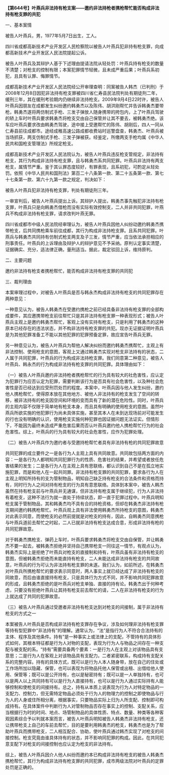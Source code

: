 **【第644号】叶燕兵非法持有枪支案——邀约非法持枪者携枪帮忙能否构成非法持有枪支罪的共犯**

一、基本案情

被告人叶燕兵，男，1977年5月7日出生，工人。

四川省成都高新技术产业开发区人民检察院以被告人叶燕兵犯非持有枪支罪，向成都高新技术产业开发区人民法院提起公诉。

被告人叶燕兵及其辩护人基于下述理由提请法院从轻处罚：叶燕兵持有枪支的数量不清楚；对枪支的控制有限；本案犯罪情节轻微，且未成严重后果；叶燕兵系初犯，且具有认罪、悔罪情节。

成都高新技术产业开发区人民法院经公开审理查明：同案被告人韩杰（已判刑）于2008年12月8日因犯非法持有枪支罪被四川省仁寿县民法院判处有期徒刑二年，缓刑三年，其在缓刑考验期内仍继续非法持枪支。2009年9月4日22时许，被告人叶燕兵因朋友在成都发生纠纷邀约韩勇杰以及陈伟、胡洪刚帮忙并告诉韩勇杰要带枪，韩勇杰遂将两仿制式手枪、三发子弹放人随身携带的挎包内，上了叶燕兵驾驶的轿上车时叶燕兵要求韩勇杰将枪支交由自己保管并让其不要去，被韩勇杰绝。该车应叶燕兵要求改由韩勇杰驾驶，途中接上受邀帮忙的陈伟、胡刚后，四人一同从仁寿县前往成都市。途经成稚高速公路成都收费站时巡警盘查，韩勇杰、叶燕兵被当场抓获，两支仿制式手枪、三发子弹被获。经鉴定，所缴两支手枪均属《中华人民共和国枪支管理法》所规定枪支。

成都高新技术产业开发区人民法院认为，被告人叶燕兵违反枪支管规定，非法持有枪支，其行为构成非法持有枪支罪，且与韩勇杰系共同犯罪。叶燕兵非法持有两支枪支，属情节严重。鉴于其认罪态度较好，有罪表现，且系初犯，可酌定从轻处罚。依照《中华人民共和国刑法》第百二十八条第一款、第二十五条第一款、第七十七条第一款、第六十九第一款之规定，判决如下：

被告人叶燕兵犯非法持有枪支罪，判处有期徒刑三年。

一审宣判后，被告人叶燕兵提出上诉。其辩护人提出，韩勇杰事先触犯非法持有枪支罪，叶燕兵只是向韩勇杰借枪而没有实际有效控制支，二人并非共同犯罪，叶燕兵不构成非法持有枪支罪，请求改判叶燕无罪。

四川省成都市中级人民法院经审理认为，被告人叶燕兵因他人纠纷动邀约韩勇杰携带枪支，后共同携枪乘车前往成都，其行为构成非法持枪支罪。且系共同犯罪。叶燕兵与韩勇杰共同持有仿制式枪支两支及子三发，情节严重，应当依法承担相应的刑事责任。叶燕兵的上诉理由及辩护人的辩护意见不予采纳。原判认定事实清楚，证据确实、充分，适法律正确，量刑适当。据此，裁定驳回上诉，维持原判。

二、主要问题

邀约非法持有枪支者携枪帮忙，能否构成非法持有枪支罪的共同犯

三、裁判理由

本案审理过程中，对被告人叶燕兵是否与韩永杰构成非法持有枪支的共同犯罪存在两种意见：

一种意见认为，被告人韩勇杰在受邀约携枪之前已经具备非法持有枪支罪的全部构成要件，其应邀携带枪支前往帮忙只是其非法持有枪支罪一种表现形式；被告人叶燕兵主观上是邀约韩勇杰帮忙，客观上没有实持有枪支，只是利用了韩勇杰的这种原本已经存在的违法状态，并不构非法持有枪支罪的共犯。现亦无证据证明叶燕兵是为其他犯罪准备工不能以其他犯罪的犯罪预备定罪，故应宣告叶燕兵无罪。

另一种意见认为，被告人叶燕兵为帮他人解决纠纷而邀约韩勇杰携帮忙，主观上有非法控制、使用枪支的意图，客观上又通过韩勇杰实现对枪支非法持有的状态，二人属于共同犯罪，叶燕兵的行为构成非法持枪支罪。我们同意第二种意见，被告人叶燕兵、韩永杰的行为构成非法持有枪支罪的共同犯罪。具体理由如下：

（一）被告人叶燕兵邀约非法持枪者携枪帮忙的行为具有较大的社危害性，应认定为犯罪行为应否认定为犯罪，需要判断该行为是否具有社会危害性，以及种社会危害性是否已经达到应受刑罚处罚的程度。本案中，叶燕兵因与他人发生纠纷，邀约他人携枪帮忙，使得原本放在其他地方、被他人非法持有的枪支发生了空间的转移，被非法持有的枪支因空间和环境的变而具有了新的潜在危险性。同时，叶燕兵的主观内容不仅限于简单地有枪支本身，而且具有明确的使用枪支的意图。虽然叶燕兵所欲实施的他犯罪行为尚未具体实施，甚至其本人在未到达现场前对可能发生的行也没有明确的认识，使用枪支实施何种犯罪也因证据问题无法证实。但情形下，不能因为最终未造成严重危害后果而否认叶燕兵邀约他人携枪帮忙行为的社会危害性。综上，叶燕兵的行为具有较大的社会危害性，应作为犯罪处理。

（二）被告人叶燕兵作为邀约者与受邀持枪帮忙者具有非法持有枪的共同犯罪故意

共同犯罪的成立要件之一是各行为人主观上具有共同故意。共同故包括两方面的内容：一是各行为人都明知共同犯罪行为的性质、危害社的结果，并希望或者放任危害结果的发生；二是各行为人在主观上具有思联络，都认识到自己不是在孤立地实施犯罪，而是和他人在一起共同罪。非法持有枪支罪的共同犯罪，要求各行为人在主观上明知所持有的支为管制物品，明知自己缺乏持有枪支的合法条件和资格而持有，同时行为人之间对持有枪支的行为具有意思联络。具体到本案中，被告人韩杰虽然在持有枪支前与叶燕兵并无通谋，但非法持有枪支属于继续犯，行为人非法持有着枪支，这种不法行为就一直处于持续状态，即一直于犯罪过程中。叶燕兵明知枪支属于管制物品，其和韩勇杰均不具有合的持枪资格，但却在韩勇杰非法持有枪支期间邀约韩携枪帮忙。叶燕兵观上具有非法使用韩勇杰所持枪支的意图，韩勇杰对此表示同意，而使枪支的必然前提就是对枪支的持有，因此，自韩勇杰同意携枪与叶燕兵道前去帮忙之时起，二人已就非法持有枪支达成合意，形成非法持有枪的共同犯罪故意。

对于韩勇杰携枪支、弹药上车时，叶燕兵要求韩勇杰将枪支交由自保管，并让韩勇杰不要一起去，被韩勇杰拒绝并坚持自己携带枪支一同往这一情节，有观点认为，韩勇杰实际上是拒绝了叶燕兵对枪支的直接制和持有，叶燕兵虽有非法持有枪支的意图，但被韩勇杰拒绝而未能直持有枪支，二人未能达成非法持有枪支的共同故意，叶燕兵的行为可认为非法持有枪支罪的未遂。我们认为，如前所述，在韩勇杰对叶燕兵所携枪帮忙的要求表示同意时，两人事实上就已经达成了非法持有枪支的同故意，而后由谁直接持有枪支，只是具体行为方式不同，并不影响共同犯罪故意的形成，且韩勇杰拒绝的是叶燕兵对枪支单独、直接的持有论。韩勇杰出于何种考虑，只要没有拒绝叶燕兵让其持有枪支前去帮忙的请，二人在非法持有枪支的行为上就达成了共同的犯罪故意。

（三）被告人叶燕兵通过受邀者非法持有枪支达到对枪支的间接制，属于非法持有枪支的方式之一

本案被告人叶燕兵是否构成非法持有枪支罪存在争议，涉及如何理非法持有枪支罪等持有型犯罪中“非法持有”的理解。通常认为，“法”是指行为人不符合合法持有的主体、程序及其他条件。持有”是一种事实上或法律上的支配，不管持有的具体形式如何，其根本特征都是行为人对物的支配，表现为行为人与物品之间存在一种支配与被支配的系。“持有”需要具备两个要素：一是行为人在主观上对该物品具有支意思；二是行为人在客观上对该物品具有支配力。二者紧密联系，构成持有支配关系的完整内容。持有的具体方式，既可以是行为人本人随身带，放在自己的住处或工作场所加以隐藏、保管，也可以表现为将物品托他人保管或出租、出借给他人使用、保管等；既可以是公开持有，也以是秘密持有；既可以是一人单独持有，也可以是两人以上共同持有可以是行为人直接持有，也可以是行为人通过实际持有人能够控制和使枪支的间接持有。总之，持有从本质上说表现为行为人对特定物品的一支配力、控制力，但无需特定物品必须处于行为人的物理力的控制之即使物品与行为人的人身或住所相分离，根据事实，只要物品实际上归为人所支配、控制即可构成持有。在具体案件中判断行为人对管制物品否存在事实上的控制、支配关系，应当根据行为时的时间、地点、场管制物品的具体性质、特点、数量、种类等各种客观因素综合予以判就本案而言，被告人叶燕兵明知被告人韩勇杰非法持有枪支，还让携带枪支上自己的车前去帮忙，目的是要利用韩勇杰的枪支，韩勇杰也是为了帮助叶燕兵而携带枪支，二人相互配合、协助，使叶燕兵通过韩杰实现了对枪支的间接控制。枪支究竟由谁具体持有的状态，并不影响同犯罪的构成。因此，在共同犯意支配下对枪支的间接控制也应认定为枪支的非法持有。

综上，被告人叶燕兵因介人他人纠纷而邀约本已构成非法持有枪支的被告人韩勇杰携枪帮忙，其行为构成非法持有枪支罪的共同犯罪，成市两级法院对叶燕兵的定罪处罚是正确的。
